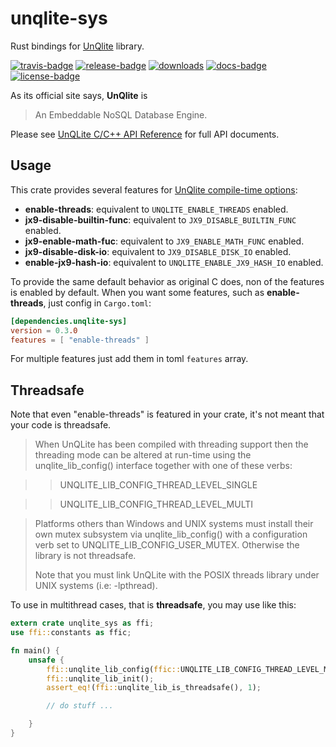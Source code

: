 # unqlite-sys

Rust bindings for [UnQlite][] library.

[![travis-badge][]][travis] [![release-badge][]][cargo] [![downloads]][cargo]
[![docs-badge][]][docs] [![license-badge][]][cargo]

As its official site says, **UnQlite** is
> An Embeddable NoSQL Database Engine.

Please see [UnQLite C/C++ API Reference][] for full API documents.

## Usage

This crate provides several features for [UnQlite compile-time
options][apidoc-compile]:

* **enable-threads**: equivalent to `UNQLITE_ENABLE_THREADS` enabled.
* **jx9-disable-builtin-func**: equivalent to `JX9_DISABLE_BUILTIN_FUNC` enabled.
* **jx9-enable-math-fuc**: equivalent to `JX9_ENABLE_MATH_FUNC` enabled.
* **jx9-disable-disk-io**: equivalent to `JX9_DISABLE_DISK_IO` enabled.
* **enable-jx9-hash-io**: equivalent to `UNQLITE_ENABLE_JX9_HASH_IO` enabled.

To provide the same default behavior as original C does, non of the features
is enabled by default. When you want some features, such as **enable-threads**,
just config in `Cargo.toml`:

```toml
[dependencies.unqlite-sys]
version = 0.3.0
features = [ "enable-threads" ]
```
For multiple features just add them in toml `features` array.

## Threadsafe

Note that even "enable-threads" is featured in your crate, it's not meant
that your code is threadsafe.

> When UnQLite has been compiled with threading support then the threading mode can be altered
at run-time using the unqlite_lib_config() interface together with one of these verbs:

  >> UNQLITE_LIB_CONFIG_THREAD_LEVEL_SINGLE

  >> UNQLITE_LIB_CONFIG_THREAD_LEVEL_MULTI

> Platforms others than Windows and UNIX systems must install their own mutex subsystem via
unqlite_lib_config() with a configuration verb set to UNQLITE_LIB_CONFIG_USER_MUTEX. Otherwise
the library is not threadsafe.
>
> Note that you must link UnQLite with the POSIX threads library under UNIX systems (i.e:
-lpthread).

To use in multithread cases, that is **threadsafe**, you may use like this:

```rust
extern crate unqlite_sys as ffi;
use ffi::constants as ffic;

fn main() {
    unsafe {
        ffi::unqlite_lib_config(ffic::UNQLITE_LIB_CONFIG_THREAD_LEVEL_MULTI);
        ffi::unqlite_lib_init();
        assert_eq!(ffi::unqlite_lib_is_threadsafe(), 1);

        // do stuff ...

    }
}
```

[UnQlite]: http://unqlite.org
[UnQLite C/C++ API Reference]: http://unqlite.org/c_api.html
[travis-badge]: https://img.shields.io/travis/zitsen/unqlite-sys.rs.svg?style=flat-square
[travis]: https://travis-ci.org/zitsen/unqlite-sys.rs
[release-badge]: https://img.shields.io/crates/v/unqlite-sys.svg?style=flat-square
[downloads]: https://img.shields.io/crates/d/unqlite-sys.svg?style=flat-square
[cargo]: https://crates.io/crates/unqlite-sys
[docs-badge]: https://img.shields.io/badge/API-docs-blue.svg?style=flat-square
[docs]: https://zitsen.github.io/unqlite-sys.rs
[license-badge]: https://img.shields.io/crates/l/unqlite-sys.svg?style=flat-square
[apidoc-compile]: http://unqlite.org/c_api_const.html#compile_time
